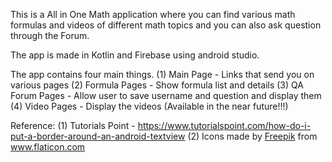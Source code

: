 This is a All in One Math application where you can find various math formulas and videos of different math topics and you can also ask question through the Forum.

The app is made in Kotlin and Firebase using android studio.

The app contains four main things.
(1) Main Page - Links that send you on various pages
(2) Formula Pages - Show formula list and details
(3) QA Forum Pages - Allow user to save username and question and display them
(4) Video Pages - Display the videos (Available in the near future!!!)

Reference:
(1) Tutorials Point - https://www.tutorialspoint.com/how-do-i-put-a-border-around-an-android-textview
(2) Icons made by <a href="https://www.flaticon.com/authors/freepik" title="Freepik">Freepik</a> from <a href="https://www.flaticon.com/" title="Flaticon"> www.flaticon.com</a>
